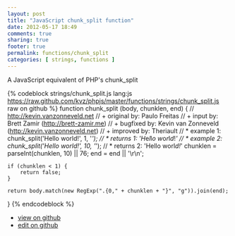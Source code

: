 ```yaml
---
layout: post
title: "JavaScript chunk_split function"
date: 2012-05-17 18:49
comments: true
sharing: true
footer: true
permalink: functions/chunk_split
categories: [ strings, functions ]
---
```

A JavaScript equivalent of PHP's chunk_split
<!-- more -->
{% codeblock strings/chunk_split.js lang:js https://raw.github.com/kvz/phpjs/master/functions/strings/chunk_split.js raw on github %}
function chunk_split (body, chunklen, end) {
    // http://kevin.vanzonneveld.net
    // +   original by: Paulo Freitas
    // +      input by: Brett Zamir (http://brett-zamir.me)
    // +   bugfixed by: Kevin van Zonneveld (http://kevin.vanzonneveld.net)
    // +   improved by: Theriault
    // *     example 1: chunk_split('Hello world!', 1, '*');
    // *     returns 1: 'H*e*l*l*o* *w*o*r*l*d*!*'
    // *     example 2: chunk_split('Hello world!', 10, '*');
    // *     returns 2: 'Hello worl*d!*'
    chunklen = parseInt(chunklen, 10) || 76;
    end = end || '\r\n';

    if (chunklen < 1) {
        return false;
    }

    return body.match(new RegExp(".{0," + chunklen + "}", "g")).join(end);

}
{% endcodeblock %}
<ul>
 <li><a href="https://github.com/kvz/phpjs/blob/master/functions/strings/chunk_split.js">view on github</a></li>
 <li><a href="https://github.com/kvz/phpjs/edit/master/functions/strings/chunk_split.js">edit on github</a></li>
</ul>
